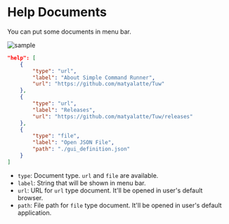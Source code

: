 # Help Documents

You can put some documents in menu bar.  

![sample](https://user-images.githubusercontent.com/69258547/222972599-bab3ff85-2c6c-432d-91e7-8244a8a8e514.png)

```json
"help": [
    {
        "type": "url",
        "label": "About Simple Command Runner",
        "url": "https://github.com/matyalatte/Tuw"
    },
    {
        "type": "url",
        "label": "Releases",
        "url": "https://github.com/matyalatte/Tuw/releases"
    },
    {
        "type": "file",
        "label": "Open JSON File",
        "path": "./gui_definition.json"
    }
]
```

-   `type`: Document type. `url` and `file` are available.  
-   `label`: String that will be shown in menu bar.  
-   `url`: URL for `url` type document. It'll be opened in user's default browser.  
-   `path`: File path for `file` type document. It'll be opened in user's default application.  
